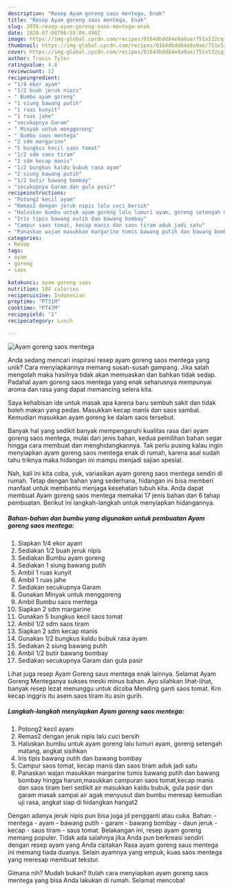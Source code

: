 ```yaml
---
description: "Resep Ayam goreng saos mentega, Enak"
title: "Resep Ayam goreng saos mentega, Enak"
slug: 2076-resep-ayam-goreng-saos-mentega-enak
date: 2020-07-08T06:55:09.490Z
image: https://img-global.cpcdn.com/recipes/0164dbdd84e8a9ae/751x532cq70/ayam-goreng-saos-mentega-foto-resep-utama.jpg
thumbnail: https://img-global.cpcdn.com/recipes/0164dbdd84e8a9ae/751x532cq70/ayam-goreng-saos-mentega-foto-resep-utama.jpg
cover: https://img-global.cpcdn.com/recipes/0164dbdd84e8a9ae/751x532cq70/ayam-goreng-saos-mentega-foto-resep-utama.jpg
author: Travis Tyler
ratingvalue: 4.8
reviewcount: 12
recipeingredient:
- "1/4 ekor ayam"
- "1/2 buah jeruk nipis"
- " Bumbu ayam goreng"
- "1 siung bawang putih"
- "1 ruas kunyit"
- "1 ruas jahe"
- "secukupnya Garam"
- " Minyak untuk menggoreng"
- " Bumbu saos mentega"
- "2 sdm margarine"
- "5 bungkus kecil saos tomat"
- "1/2 sdm saos tiram"
- "2 sdm kecap manis"
- "1/2 bungkus kaldu bubuk rasa ayam"
- "2 siung bawang putih"
- "1/2 butir bawang bombay"
- "secukupnya Garam dan gula pasir"
recipeinstructions:
- "Potong2 kecil ayam"
- "Remas2 dengan jeruk nipis lalu cuci bersih"
- "Haluskan bumbu untuk ayam goreng lalu lumuri ayam, goreng setengah matang, angkat sisihkan"
- "Iris tipis bawang outih dan bawang bombay"
- "Campur saos tomat, kecap manis dan saos tiram aduk jadi satu"
- "Panaskan wajan masukkan margarine tumis bawang putih dan bawang bombay hingga harum,masukkan campuran saos tomat,kecap manis dan saos tiram beri sedikit air masukkan kaldu bubuk, gula pasir dan garam masak sampai air agak menyusut dan bumbu meresap kemudian uji rasa, angkat siap di hidangkan hangat2"
categories:
- Resep
tags:
- ayam
- goreng
- saos

katakunci: ayam goreng saos 
nutrition: 104 calories
recipecuisine: Indonesian
preptime: "PT31M"
cooktime: "PT47M"
recipeyield: "1"
recipecategory: Lunch

---
```



![Ayam goreng saos mentega](https://img-global.cpcdn.com/recipes/0164dbdd84e8a9ae/751x532cq70/ayam-goreng-saos-mentega-foto-resep-utama.jpg)

Anda sedang mencari inspirasi resep ayam goreng saos mentega yang unik? Cara menyiapkannya memang susah-susah gampang. Jika salah mengolah maka hasilnya tidak akan memuaskan dan bahkan tidak sedap. Padahal ayam goreng saos mentega yang enak seharusnya mempunyai aroma dan rasa yang dapat memancing selera kita.

Saya kehabisan ide untuk masak apa karena baru sembuh sakit dan tidak boleh makan yang pedas. Masukkan kecap manis dan saos sambal. Kemudian masukkan ayam goreng ke dalam saos tersebut.

Banyak hal yang sedikit banyak mempengaruhi kualitas rasa dari ayam goreng saos mentega, mulai dari jenis bahan, kedua pemilihan bahan segar hingga cara membuat dan menghidangkannya. Tak perlu pusing kalau ingin menyiapkan ayam goreng saos mentega enak di rumah, karena asal sudah tahu triknya maka hidangan ini mampu menjadi sajian spesial.


Nah, kali ini kita coba, yuk, variasikan ayam goreng saos mentega sendiri di rumah. Tetap dengan bahan yang sederhana, hidangan ini bisa memberi manfaat untuk membantu menjaga kesehatan tubuh kita. Anda dapat membuat Ayam goreng saos mentega memakai 17 jenis bahan dan 6 tahap pembuatan. Berikut ini langkah-langkah untuk menyiapkan hidangannya.

<!--inarticleads1-->

##### Bahan-bahan dan bumbu yang digunakan untuk pembuatan Ayam goreng saos mentega:

1. Siapkan 1/4 ekor ayam
1. Sediakan 1/2 buah jeruk nipis
1. Sediakan  Bumbu ayam goreng
1. Sediakan 1 siung bawang putih
1. Ambil 1 ruas kunyit
1. Ambil 1 ruas jahe
1. Sediakan secukupnya Garam
1. Gunakan  Minyak untuk menggoreng
1. Ambil  Bumbu saos mentega
1. Siapkan 2 sdm margarine
1. Gunakan 5 bungkus kecil saos tomat
1. Ambil 1/2 sdm saos tiram
1. Siapkan 2 sdm kecap manis
1. Gunakan 1/2 bungkus kaldu bubuk rasa ayam
1. Sediakan 2 siung bawang putih
1. Ambil 1/2 butir bawang bombay
1. Sediakan secukupnya Garam dan gula pasir


Lihat juga resep Ayam Goreng saus mentega enak lainnya. Selamat Ayam Goreng Menteganya sukses meski minus bahan. Ayo silahkan lihat-lihat, banyak resep lezat menunggu untuk dicoba Mending ganti saos tomat. Krn kecap inggris itu asem.saos tiram itu asin gurih. 

<!--inarticleads2-->

##### Langkah-langkah menyiapkan Ayam goreng saos mentega:

1. Potong2 kecil ayam
1. Remas2 dengan jeruk nipis lalu cuci bersih
1. Haluskan bumbu untuk ayam goreng lalu lumuri ayam, goreng setengah matang, angkat sisihkan
1. Iris tipis bawang outih dan bawang bombay
1. Campur saos tomat, kecap manis dan saos tiram aduk jadi satu
1. Panaskan wajan masukkan margarine tumis bawang putih dan bawang bombay hingga harum,masukkan campuran saos tomat,kecap manis dan saos tiram beri sedikit air masukkan kaldu bubuk, gula pasir dan garam masak sampai air agak menyusut dan bumbu meresap kemudian uji rasa, angkat siap di hidangkan hangat2


Dengan adanya jeruk nipis pun bisa juga jd pengganti atau cuka. Bahan: - mentega - ayam - bawang putih - garam - bawang bombay - daun jeruk - kecap - saus tiram - saus tomat. Belakangan ini, resep ayam goreng memang populer. Tidak ada salahnya jika Anda pun berkreasi sendiri dengan resep ayam yang Anda ciptakan Rasa ayam goreng saus mentega ini memang tiada duanya. Selain ayamnya yang empuk, kuas saos mentega yang meresap membuat tekstur. 

Gimana nih? Mudah bukan? Itulah cara menyiapkan ayam goreng saos mentega yang bisa Anda lakukan di rumah. Selamat mencoba!
